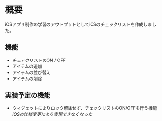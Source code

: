# 概要
iOSアプリ制作の学習のアウトプットとしてiOSのチェックリストを作成しました。

## 機能
- チェックリストのON / OFF
- アイテムの追加
- アイテムの並び替え
- アイテムの削除

## 実装予定の機能
- ウィジェットによりロック解除せず、チェックリストのON/OFFを行う機能<br>*iOSの仕様変更により実現できなくなった*
